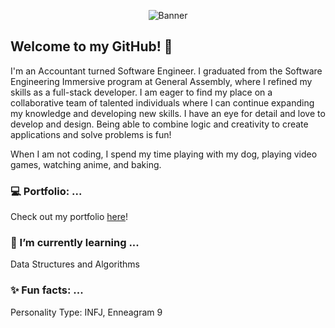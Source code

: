 
<p align="center">
    <img src="https://res.cloudinary.com/orawee/image/upload/v1647404181/hi_i_m_orawee_500_282_px_700_395_px_mtdspw.gif" alt="Banner">
</p>

## Welcome to my GitHub! 👋

I'm an Accountant turned Software Engineer. I graduated from the Software Engineering Immersive program at General Assembly, where I refined my skills as a full-stack developer. I am eager to find my place on a collaborative team of talented individuals where I can continue expanding my knowledge and developing new skills. I have an eye for detail and love to develop and design. Being able to combine logic and creativity to create applications and solve problems is fun!<br>

When I am not coding, I spend my time playing with my dog, playing video games, watching anime, and baking.

### :computer: Portfolio: ...
Check out my portfolio [here](https://oraweechan.github.io/)!

### :seedling: I’m currently learning ...
Data Structures and Algorithms

### :sparkles: Fun facts: ... 
Personality Type: INFJ, Enneagram 9
<!--
**oraweechan/oraweechan** is a ✨ _special_ ✨ repository because its `README.md` (this file) appears on your GitHub profile.

Here are some ideas to get you started:

- 🔭 I’m currently working on ...
- 🌱 I’m currently learning ...
- 👯 I’m looking to collaborate on ...
- 🤔 I’m looking for help with ...
- 💬 Ask me about ...
- 📫 How to reach me: ...
- 😄 Pronouns: ...
- ⚡ Fun fact: ...
-->
